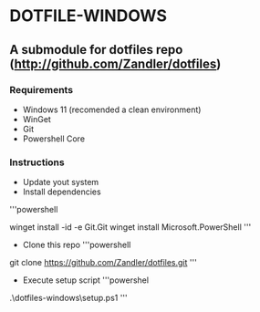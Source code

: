 # DOTFILE-WINDOWS

## A submodule for dotfiles repo (http://github.com/Zandler/dotfiles)


### Requirements

- Windows 11 (recomended a clean environment)
- WinGet
- Git 
- Powershell Core 


### Instructions 

- Update yout system
- Install dependencies 

'''powershell 

winget install -id -e Git.Git
winget install Microsoft.PowerShell
'''

- Clone this repo
'''powershell

git clone https://github.com/Zandler/dotfiles.git
'''

- Execute setup script 
'''powershel

.\dotfiles-windows\setup.ps1 
'''


